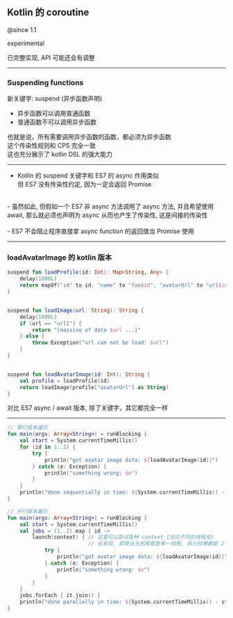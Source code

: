 

<!-- .slide: style="font-size: 60%" -->

## Kotlin 的 coroutine

@since 1.1

experimental

已完整实现, API 可能还会有调整

---

### Suspending functions
 

新关键字: suspend (异步函数声明)
<!-- .element: style="font-size: 60%" -->

- 异步函数可以调用普通函数
- 普通函数不可以调用异步函数


也就是说，所有需要调用异步函数的函数，都必须为异步函数<br>
这个传染性规则和 CPS 完全一致<br>
这也充分展示了 kotlin DSL 的强大能力
<!-- .element: class="fragment" data-fragment-index="2" -->
<!-- .element: style="font-size: 50%; text-align: left; margin-left: 11em" --> 

---

 

- Kotlin 的 suspend 关键字和 ES7 的 async 作用类似<br>
但 ES7 没有传染性约定, 因为一定会返回 Promise<br>
<br>
- 虽然如此, 但假如一个 ES7 非 async 方法调用了 async 方法, 并且希望使用 
await, 那么就必须也声明为 async 从而也产生了传染性, 这是间接的传染性<br> 
<br>
- ES7 不会阻止程序直接拿 async function 的返回值当 Promise 使用<br>

<!-- .element: style="width: 50%; margin:auto; font-size: 50%; text-align: left;" --> 


---

### loadAvatarImage 的 kotlin 版本

<!-- .slide: style="font-size: 60%" -->


```kotlin
suspend fun loadProfile(id: Int): Map<String, Any> {
    delay(1000L)
    return mapOf("id" to id, "name" to "foo$id", "avatarUrl" to "url$id")
}


suspend fun loadImage(url: String): String {
    delay(1000L)
    if (url == "url1") {
        return "[massive of data $url ...]"
    } else {
        throw Exception("url can not be load: $url")
    }
}


suspend fun loadAvatarImage(id: Int): String {
    val profile = loadProfile(id)
    return loadImage(profile["avatarUrl"] as String)
}
```

对比 ES7 async / await 版本, 除了关键字，其它都完全一样

---

<!-- .slide: style="font-size: 60%" -->


```kotlin
// 串行版本遍历
fun main(args: Array<String>) = runBlocking {
    val start = System.currentTimeMillis()
    for (id in 1..2) {
        try {
            println("got avatar image data: ${loadAvatarImage(id)}")
        } catch (e: Exception) {
            println("something wrong: $e")
        }
    }
    println("done sequentially in time: ${System.currentTimeMillis() - start}")
}    
```


```kotlin
// 并行版本遍历
fun main(args: Array<String>) = runBlocking {
    val start = System.currentTimeMillis()
    val jobs = (1..2).map { id ->
        launch(context) { // 这里可以尝试各种 context (对应不同的线程组)
                          // 会发现, 即使从头到尾都是单一线程, 执行结果都是 2 秒附近, 并行 
            try {
                println("got avatar image data: ${loadAvatarImage(id)}")
            } catch (e: Exception) {
                println("something wrong: $e")
            }
        }
    }
    jobs.forEach { it.join() }
    println("done parallelly in time: ${System.currentTimeMillis() - start}")
}    
```
<!-- .element: class="fragment" data-fragment-index="2" -->


